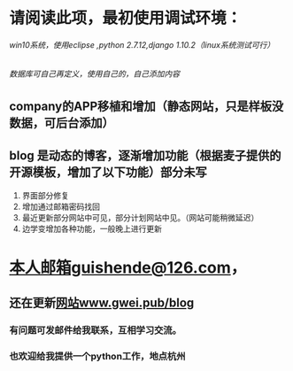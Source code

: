 # 请阅读此项，最初使用调试环境：
###### win10系统，使用eclipse ,python 2.7.12,django 1.10.2（linux系统测试可行）
###### 数据库可自己再定义，使用自己的，自己添加内容

## company的APP移植和增加（静态网站，只是样板没数据，可后台添加）
## blog 是动态的博客，逐渐增加功能（根据麦子提供的开源模板，增加了以下功能）部分未写
1. 界面部分修复
2. 增加通过邮箱密码找回
3. 最近更新部分网站中可见，部分计划网站中见。（网站可能稍微延迟）
4. 边学变增加各种功能，一般晚上进行更新

# 本人邮箱guishende@126.com，
## 还在更新[网站](www.gwei.pub/blog)www.gwei.pub/blog
### 有问题可发邮件给我联系，互相学习交流。
### 也欢迎给我提供一个python工作，地点杭州

